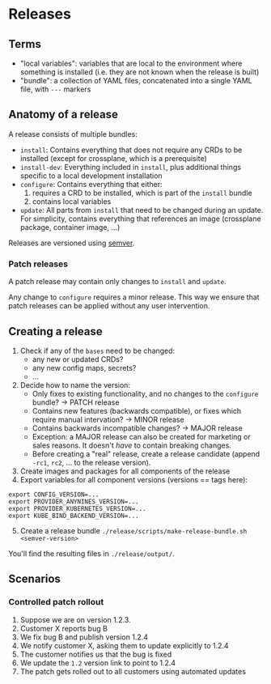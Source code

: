 # Releases

## Terms

- "local variables": variables that are local to the environment where something is installed (i.e. they are not known when the release is built)
- "bundle": a collection of YAML files, concatenated into a single YAML file, with `---` markers

## Anatomy of a release

A release consists of multiple bundles:
- `install`: Contains everything that does not require any CRDs to be installed (except for crossplane, which is a prerequisite)
- `install-dev`: Everything included in `install`, plus additional things specific to a local development installation
- `configure`: Contains everything that either:
  1. requires a CRD to be installed, which is part of the `install` bundle
  2. contains local variables
- `update`: All parts from `install` that need to be changed during an update. For simplicity, contains everything that references an image (crossplane package,  container image, ...)

Releases are versioned using [semver](https://semver.org/).

### Patch releases

A patch release may contain only changes to `install` and `update`.

Any change to `configure` requires a minor release. This way we ensure that patch releases can be applied without any user intervention.

## Creating a release

1. Check if any of the `bases` need to be changed:
   - any new or updated CRDs?
   - any new config maps, secrets?
   - ...
2. Decide how to name the version:
   - Only fixes to existing functionality, and no changes to the `configure` bundle? -> PATCH release
   - Contains new features (backwards compatible), or fixes which require manual intervation? -> MINOR release
   - Contains backwards incompatible changes? -> MAJOR release
   - Exception: a MAJOR release can also be created for marketing or sales reasons. It doesn't *have* to contain breaking changes.
   - Before creating a "real" release, create a release candidate (append `-rc1`, `rc2`, ... to the release version).
3. Create images and packages for all components of the release
4. Export variables for all component versions (versions == tags here):
```
export CONFIG_VERSION=...
export PROVIDER_ANYNINES_VERSION=...
export PROVIDER_KUBERNETES_VERSION=...
export KUBE_BIND_BACKEND_VERSION=...
```
5. Create a release bundle `./release/scripts/make-release-bundle.sh <semver-version>`

You'll find the resulting files in `./release/output/`.

## Scenarios

### Controlled patch rollout

1. Suppose we are on version 1.2.3.
2. Customer X reports bug B
3. We fix bug B and publish version 1.2.4
4. We notify customer X, asking them to update explicitly to 1.2.4
5. The customer notifies us that the bug is fixed
6. We update the `1.2` version link to point to 1.2.4
7. The patch gets rolled out to all customers using automated updates
